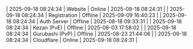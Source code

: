 | 2025-09-18 08:24:34 | Website | Online | 2025-09-18 08:24:31 |
| 2025-09-18 08:24:34 | Registration | Offline | 2025-09-09 16:40:23 |
| 2025-09-18 08:24:34 | Auth Server | Offline | 2025-08-18 09:33:31 |
| 2025-09-18 08:24:34 | Kezan (PvE) | Offline | 2025-08-03 17:58:02 |
| 2025-09-18 08:24:34 | Gurubashi (PvP) | Offline | 2025-08-23 21:44:06 |
| 2025-09-18 08:24:34 | Cloudflare | Online | 2025-09-18 08:24:31 |
